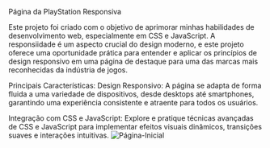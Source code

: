 
Página da PlayStation Responsiva 

Este projeto foi criado com o objetivo de aprimorar minhas habilidades de desenvolvimento web, especialmente em CSS e JavaScript. A responsiidade é um aspecto crucial do design moderno, e este projeto oferece uma oportunidade prática para entender e aplicar os princípios de design responsivo em uma página de destaque para uma das marcas mais reconhecidas da indústria de jogos.

Principais Características:
Design Responsivo: A página se adapta de forma fluida a uma variedade de dispositivos, desde desktops até smartphones, garantindo uma experiência consistente e atraente para todos os usuários.

Integração com CSS e JavaScript: Explore e pratique técnicas avançadas de CSS e JavaScript para implementar efeitos visuais dinâmicos, transições suaves e interações intuitivas.
![Página-Inicial](https://github.com/Srd0uglas/PlayStation-Responsive/assets/99682149/5ba48d4b-65e5-4823-b769-2616e1ff9f63)



